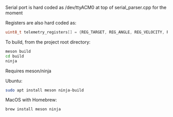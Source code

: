 Serial port is hard coded as /dev/ttyACM0 at top of serial_parser.cpp for the moment

Registers are also hard coded as:
```cpp
uint8_t telemetry_registers[] = {REG_TARGET, REG_ANGLE, REG_VELOCITY, REG_CURRENT_Q, REG_CURRENT_D};
```

To build, from the project root directory:
```bash
meson build
cd build
ninja
```

Requires meson/ninja

Ubuntu:
```bash
sudo apt install meson ninja-build
```
MacOS with Homebrew:
```bash
brew install meson ninja
```
